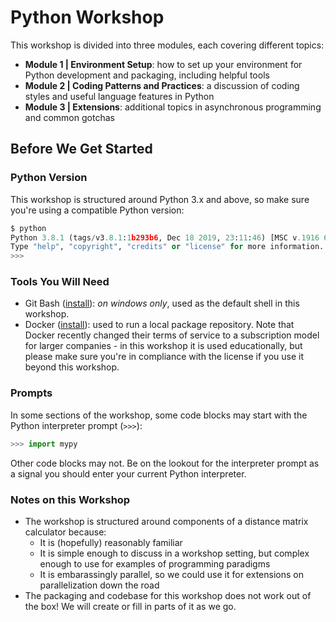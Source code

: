 # Python Workshop

This workshop is divided into three modules, each covering different topics:

- **Module 1 | Environment Setup**: how to set up your environment for Python development and packaging, including helpful tools
- **Module 2 | Coding Patterns and Practices**: a discussion of coding styles and useful language features in Python
- **Module 3 | Extensions**: additional topics in asynchronous programming and common gotchas


## Before We Get Started

### Python Version

This workshop is structured around Python 3.x and above, so make sure you're using a compatible Python version:

```py
$ python
Python 3.8.1 (tags/v3.8.1:1b293b6, Dec 18 2019, 23:11:46) [MSC v.1916 64 bit (AMD64)] on win32
Type "help", "copyright", "credits" or "license" for more information.
>>>
```

### Tools You Will Need

- Git Bash ([install](https://git-scm.com/download/win)): _on windows only_, used as the default shell in this workshop.
- Docker ([install](https://docs.docker.com/get-docker/)): used to run a local package repository.  Note that Docker recently changed their terms of service to a subscription model for larger companies - in this workshop it is used educationally, but please make sure you're in compliance with the license if you use it beyond this workshop.

### Prompts

In some sections of the workshop, some code blocks may start with the Python interpreter prompt (`>>>`):

```py
>>> import mypy
```

Other code blocks may not.  Be on the lookout for the interpreter prompt as a signal you should enter your current Python interpreter.

### Notes on this Workshop

- The workshop is structured around components of a distance matrix calculator because:
  - It is (hopefully) reasonably familiar
  - It is simple enough to discuss in a workshop setting, but complex enough to use for examples of programming paradigms
  - It is embarassingly parallel, so we could use it for extensions on parallelization down the road
- The packaging and codebase for this workshop does not work out of the box!  We will create or fill in parts of it as we go.